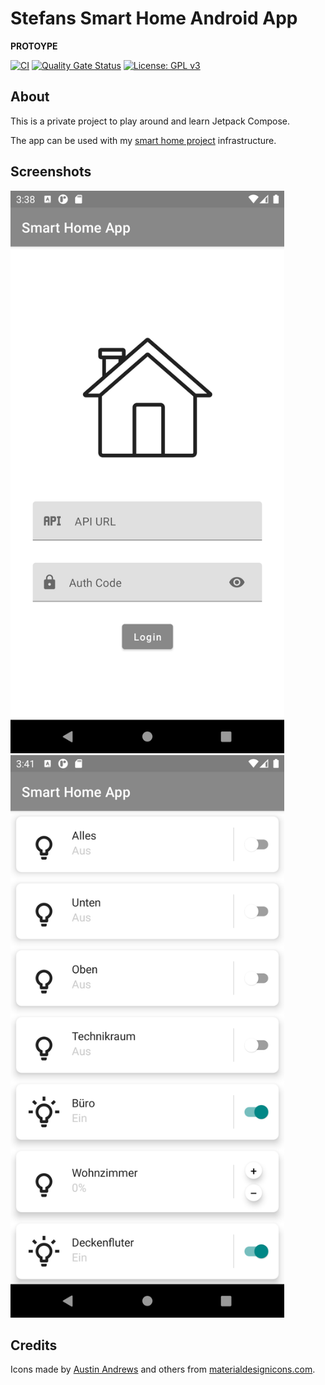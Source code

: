 # Stefans Smart Home Android App

**PROTOYPE**

[![CI](https://github.com/StefanOltmann/smart-home-android/actions/workflows/ci.yml/badge.svg)](https://github.com/StefanOltmann/smart-home-android/actions/workflows/ci.yml)
[![Quality Gate Status](https://sonarcloud.io/api/project_badges/measure?project=smart-home-android&metric=alert_status)](https://sonarcloud.io/dashboard?id=smart-home-android)
[![License: GPL v3](https://img.shields.io/badge/License-GPLv3-blue.svg)](https://www.gnu.org/licenses/gpl-3.0)

## About

This is a private project to play around and learn Jetpack Compose.

The app can be used with my [smart home project](https://github.com/StefanOltmann/smart-home-server) infrastructure.

## Screenshots

<img src="https://github.com/StefanOltmann/smart-home-android/blob/master/docs/screenshot_login.png" height="900">

<img src="https://github.com/StefanOltmann/smart-home-android/blob/master/docs/screenshot_devices.png" height="900">

## Credits

Icons made by [Austin Andrews](https://twitter.com/Templarian) and others
from [materialdesignicons.com](https://materialdesignicons.com/).
